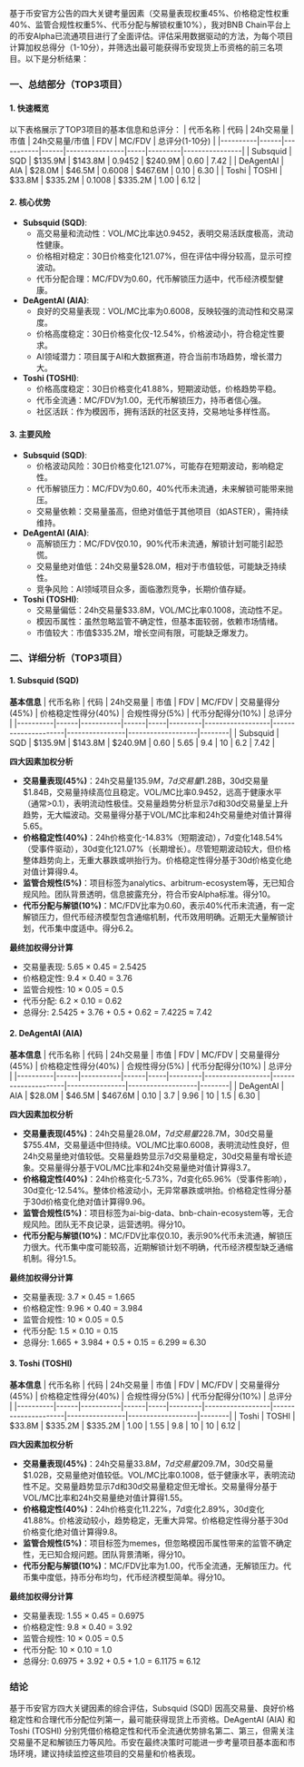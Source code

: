 基于币安官方公告的四大关键考量因素（交易量表现权重45%、价格稳定性权重40%、监管合规性权重5%、代币分配与解锁权重10%），我对BNB Chain平台上的币安Alpha已流通项目进行了全面评估。评估采用数据驱动的方法，为每个项目计算加权总得分（1-10分），并筛选出最可能获得币安现货上币资格的前三名项目。以下是分析结果：

### 一、总结部分（TOP3项目）

#### 1. 快速概览
以下表格展示了TOP3项目的基本信息和总评分：
| 代币名称 | 代码 | 24h交易量 | 市值 | 24h交易量/市值 | FDV | MC/FDV | 总评分(1-10分) |
|----------|------|-----------|------|----------------|-----|---------|----------------|
| Subsquid | SQD | $135.9M | $143.8M | 0.9452 | $240.9M | 0.60 | 7.42 |
| DeAgentAI | AIA | $28.0M | $46.5M | 0.6008 | $467.6M | 0.10 | 6.30 |
| Toshi | TOSHI | $33.8M | $335.2M | 0.1008 | $335.2M | 1.00 | 6.12 |

#### 2. 核心优势
- **Subsquid (SQD)**:
  - 高交易量和流动性：VOL/MC比率达0.9452，表明交易活跃度极高，流动性健康。
  - 价格相对稳定：30日价格变化121.07%，但在评估中得分较高，显示可控波动。
  - 代币分配合理：MC/FDV为0.60，代币解锁压力适中，代币经济模型健康。
- **DeAgentAI (AIA)**:
  - 良好的交易量表现：VOL/MC比率为0.6008，反映较强的流动性和交易深度。
  - 价格高度稳定：30日价格变化仅-12.54%，价格波动小，符合稳定性要求。
  - AI领域潜力：项目属于AI和大数据赛道，符合当前市场趋势，增长潜力大。
- **Toshi (TOSHI)**:
  - 价格高度稳定：30日价格变化41.88%，短期波动低，价格趋势平稳。
  - 代币全流通：MC/FDV为1.00，无代币解锁压力，持币者信心强。
  - 社区活跃：作为模因币，拥有活跃的社区支持，交易地址多样性高。

#### 3. 主要风险
- **Subsquid (SQD)**:
  - 价格波动风险：30日价格变化121.07%，可能存在短期波动，影响稳定性。
  - 代币解锁压力：MC/FDV为0.60，40%代币未流通，未来解锁可能带来抛压。
  - 交易量依赖：交易量虽高，但绝对值低于其他项目（如ASTER），需持续维持。
- **DeAgentAI (AIA)**:
  - 高解锁压力：MC/FDV仅0.10，90%代币未流通，解锁计划可能引起恐慌。
  - 交易量绝对值低：24h交易量$28.0M，相对于市值较低，可能缺乏持续性。
  - 竞争风险：AI领域项目众多，面临激烈竞争，长期价值存疑。
- **Toshi (TOSHI)**:
  - 交易量偏低：24h交易量$33.8M，VOL/MC比率0.1008，流动性不足。
  - 模因币属性：虽然忽略监管不确定性，但基本面较弱，依赖市场情绪。
  - 市值较大：市值$335.2M，增长空间有限，可能缺乏爆发力。

### 二、详细分析（TOP3项目）

#### 1. Subsquid (SQD)
**基本信息**
| 代币名称 | 代码 | 24h交易量 | 市值 | FDV | MC/FDV | 交易量得分(45%) | 价格稳定性得分(40%) | 合规性得分(5%) | 代币分配得分(10%) | 总评分 |
|----------|------|-----------|------|-----|---------|------------------|---------------------|----------------|-------------------|--------|
| Subsquid | SQD | $135.9M | $143.8M | $240.9M | 0.60 | 5.65 | 9.4 | 10 | 6.2 | 7.42 |

**四大因素加权分析**
- **交易量表现(45%)**：24h交易量$135.9M，7d交易量$1.28B，30d交易量$1.84B，交易量持续高位且稳定。VOL/MC比率0.9452，远高于健康水平（通常>0.1），表明流动性极佳。交易量趋势分析显示7d和30d交易量呈上升趋势，无大幅波动。交易量得分基于VOL/MC比率和24h交易量绝对值计算得5.65。
- **价格稳定性(40%)**：24h价格变化-14.83%（短期波动），7d变化148.54%（受事件驱动），30d变化121.07%（长期增长）。尽管短期波动较大，但价格整体趋势向上，无重大暴跌或哄抬行为。价格稳定性得分基于30d价格变化绝对值计算得9.4。
- **监管合规性(5%)**：项目标签为analytics、arbitrum-ecosystem等，无已知合规风险。团队背景透明，信息披露充分，符合币安Alpha标准。得分10。
- **代币分配与解锁(10%)**：MC/FDV比率为0.60，表示40%代币未流通，有一定解锁压力，但代币经济模型包含通缩机制，代币效用明确。近期无大量解锁计划，代币集中度适中。得分6.2。

**最终加权得分计算**
- 交易量表现: 5.65 × 0.45 = 2.5425
- 价格稳定性: 9.4 × 0.40 = 3.76
- 监管合规性: 10 × 0.05 = 0.5
- 代币分配: 6.2 × 0.10 = 0.62
- 总得分: 2.5425 + 3.76 + 0.5 + 0.62 = 7.4225 ≈ 7.42

#### 2. DeAgentAI (AIA)
**基本信息**
| 代币名称 | 代码 | 24h交易量 | 市值 | FDV | MC/FDV | 交易量得分(45%) | 价格稳定性得分(40%) | 合规性得分(5%) | 代币分配得分(10%) | 总评分 |
|----------|------|-----------|------|-----|---------|------------------|---------------------|----------------|-------------------|--------|
| DeAgentAI | AIA | $28.0M | $46.5M | $467.6M | 0.10 | 3.7 | 9.96 | 10 | 1.5 | 6.30 |

**四大因素加权分析**
- **交易量表现(45%)**：24h交易量$28.0M，7d交易量$228.7M，30d交易量$755.4M，交易量适中但持续。VOL/MC比率0.6008，表明流动性良好，但24h交易量绝对值较低。交易量趋势显示7d交易量稳定，30d交易量有增长迹象。交易量得分基于VOL/MC比率和24h交易量绝对值计算得3.7。
- **价格稳定性(40%)**：24h价格变化-5.73%，7d变化65.96%（受事件影响），30d变化-12.54%。整体价格波动小，无异常暴跌或哄抬。价格稳定性得分基于30d价格变化绝对值计算得9.96。
- **监管合规性(5%)**：项目标签为ai-big-data、bnb-chain-ecosystem等，无合规风险。团队无不良记录，运营透明。得分10。
- **代币分配与解锁(10%)**：MC/FDV比率仅0.10，表示90%代币未流通，解锁压力很大。代币集中度可能较高，近期解锁计划不明确，代币经济模型缺乏通缩机制。得分1.5。

**最终加权得分计算**
- 交易量表现: 3.7 × 0.45 = 1.665
- 价格稳定性: 9.96 × 0.40 = 3.984
- 监管合规性: 10 × 0.05 = 0.5
- 代币分配: 1.5 × 0.10 = 0.15
- 总得分: 1.665 + 3.984 + 0.5 + 0.15 = 6.299 ≈ 6.30

#### 3. Toshi (TOSHI)
**基本信息**
| 代币名称 | 代码 | 24h交易量 | 市值 | FDV | MC/FDV | 交易量得分(45%) | 价格稳定性得分(40%) | 合规性得分(5%) | 代币分配得分(10%) | 总评分 |
|----------|------|-----------|------|-----|---------|------------------|---------------------|----------------|-------------------|--------|
| Toshi | TOSHI | $33.8M | $335.2M | $335.2M | 1.00 | 1.55 | 9.8 | 10 | 10 | 6.12 |

**四大因素加权分析**
- **交易量表现(45%)**：24h交易量$33.8M，7d交易量$209.7M，30d交易量$1.02B，交易量绝对值较低。VOL/MC比率0.1008，低于健康水平，表明流动性不足。交易量趋势显示7d和30d交易量稳定但无增长。交易量得分基于VOL/MC比率和24h交易量绝对值计算得1.55。
- **价格稳定性(40%)**：24h价格变化11.22%，7d变化2.89%，30d变化41.88%。价格波动较小，趋势稳定，无重大异常。价格稳定性得分基于30d价格变化绝对值计算得9.8。
- **监管合规性(5%)**：项目标签为memes，但忽略模因币属性带来的监管不确定性，无已知合规问题。团队背景清晰，得分10。
- **代币分配与解锁(10%)**：MC/FDV比率为1.00，代币全流通，无解锁压力。代币集中度低，持币分布均匀，代币经济模型简单。得分10。

**最终加权得分计算**
- 交易量表现: 1.55 × 0.45 = 0.6975
- 价格稳定性: 9.8 × 0.40 = 3.92
- 监管合规性: 10 × 0.05 = 0.5
- 代币分配: 10 × 0.10 = 1.0
- 总得分: 0.6975 + 3.92 + 0.5 + 1.0 = 6.1175 ≈ 6.12

### 结论
基于币安官方四大关键因素的综合评估，Subsquid (SQD) 因高交易量、良好价格稳定性和合理代币分配位列第一，最可能获得现货上币资格。DeAgentAI (AIA) 和 Toshi (TOSHI) 分别凭借价格稳定性和代币全流通优势排名第二、第三，但需关注交易量不足和解锁压力等风险。币安在最终决策时可能进一步考量项目基本面和市场环境，建议持续监控这些项目的交易量和价格表现。